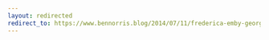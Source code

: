 ```yaml
---
layout: redirected
redirect_to: https://www.bennorris.blog/2014/07/11/frederica-emby-georgette.html
---
```


